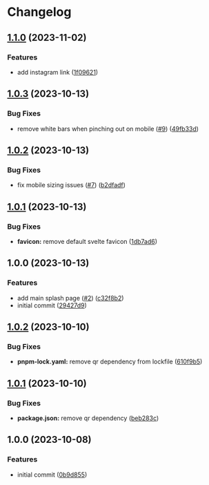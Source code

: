 # Changelog

## [1.1.0](https://github.com/gyoge0/gyoge-com/compare/v1.0.3...v1.1.0) (2023-11-02)


### Features

* add instagram link ([1f09621](https://github.com/gyoge0/gyoge-com/commit/1f096218d8f80fdbf68dae72f6c9c567d959497d))

## [1.0.3](https://github.com/gyoge0/gyoge-com/compare/v1.0.2...v1.0.3) (2023-10-13)


### Bug Fixes

* remove white bars when pinching out on mobile ([#9](https://github.com/gyoge0/gyoge-com/issues/9)) ([49fb33d](https://github.com/gyoge0/gyoge-com/commit/49fb33d70d623ac08a14ab522a83175842615fe1))

## [1.0.2](https://github.com/gyoge0/gyoge-com/compare/v1.0.1...v1.0.2) (2023-10-13)


### Bug Fixes

* fix mobile sizing issues ([#7](https://github.com/gyoge0/gyoge-com/issues/7)) ([b2dfadf](https://github.com/gyoge0/gyoge-com/commit/b2dfadfa60f2e850faeaecce7ef19d0a74f7bb1d))

## [1.0.1](https://github.com/gyoge0/gyoge-com/compare/v1.0.0...v1.0.1) (2023-10-13)


### Bug Fixes

* **favicon:** remove default svelte favicon ([1db7ad6](https://github.com/gyoge0/gyoge-com/commit/1db7ad673a29405def9be15368681c98bfad16e3))

## 1.0.0 (2023-10-13)


### Features

* add main splash page ([#2](https://github.com/gyoge0/gyoge-com/issues/2)) ([c32f8b2](https://github.com/gyoge0/gyoge-com/commit/c32f8b20dc83edd5059fa8886fae55f2736486ed))
* initial commit ([29427d9](https://github.com/gyoge0/gyoge-com/commit/29427d997e2dfab6ffad90539c7a2fdbdff22fd8))

## [1.0.2](https://github.com/gyoge0/sveltekit-static-template-ghpages/compare/v1.0.1...v1.0.2) (2023-10-10)


### Bug Fixes

* **pnpm-lock.yaml:** remove qr dependency from lockfile ([610f9b5](https://github.com/gyoge0/sveltekit-static-template-ghpages/commit/610f9b5a817ee409c0ec07f4c6580809d12fb0c1))

## [1.0.1](https://github.com/gyoge0/sveltekit-static-template-ghpages/compare/v1.0.0...v1.0.1) (2023-10-10)


### Bug Fixes

* **package.json:** remove qr dependency ([beb283c](https://github.com/gyoge0/sveltekit-static-template-ghpages/commit/beb283c0af0f09a4ed9f4752ca474085814d9a69))

## 1.0.0 (2023-10-08)


### Features

* initial commit ([0b9d855](https://github.com/gyoge0/sveltekit-static-template-ghpages/commit/0b9d85579201b2972d7ca34ed7ccd530fa44f72f))

